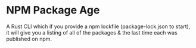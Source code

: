 # NPM Package Age

A Rust CLI which if you provide a npm lockfile (package-lock.json to start), it will give you a listing of all of the packages & the last time each was published on npm.